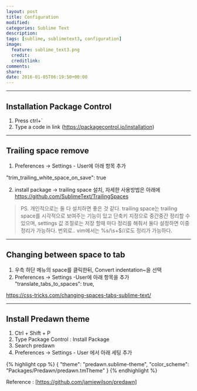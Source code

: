 ```yaml
---
layout: post
title: Configuration
modified:
categories: Sublime Text 
description: 
tags: [sublime, sublimetext3, configuration]
image: 
  feature: sublime_text3.png
  credit:
  creditlink:
comments:
share:
date: 2016-01-05T06:19:50+00:00
---
```

---

## Installation Package Control

1. Press ctrl+` 
2. Type a code in link (<https://packagecontrol.io/installation>)

---

## Trailing space remove
1. Preferences -> Settings - User에 아래 항목 추가

   
"trim_trailing_white_space_on_save": true 


2. install package -> trailing space 설치, 자세한 사용방법은 아래에
  https://github.com/SublimeText/TrailingSpaces

> PS. 개인적으로는 둘 다 설치하면 좋은 것 같다.
      trailing space는 trailing space를 시각적으로 보여주는 기능이 있고 단축키 지정으로 중간중간 정리할 수 있으며,
      settings 값 조절로는 저장 할때 마다 정리를 해줘서 둘다 설정하면 이중 정리가 가능하다.
      번외로.. vim에서는 %s/\s\+$//로도 정리가 가능하다.

---

## Changing between space to tab
1. 우측 하단 메뉴의 space를 클릭한뒤, Convert indentation~을 선택
2. Preferences -> Settings -User에 아래 항목을 추가
"translate_tabs_to_spaces": true,

<https://css-tricks.com/changing-spaces-tabs-sublime-text/>


---

## Install Predawn theme
1. Ctrl + Shift + P
2. Type Package Control : Install Package
3. Search predawn
4. Preferences -> Settings - User 에서 아래 세팅 추가

{% highlight cpp %}
{
  "theme": "predawn.sublime-theme",
  "color_scheme": "Packages/Predawn/predawn.tmTheme"
}
{% endhighlight %}

Reference : [https://github.com/jamiewilson/predawn]

